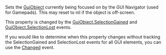 Sets the [GuiObject](https://developer.roblox.com/en-us/api-reference/class/GuiObject) currently being focused on by the GUI Navigator (used for Gamepads). This may reset to nil if the object is off-screen.

This property is changed by the [GuiObject.SelectionGained](https://developer.roblox.com/en-us/api-reference/event/GuiObject/SelectionGained) and [GuiObject.SelectionLost](https://developer.roblox.com/en-us/api-reference/event/GuiObject/SelectionLost) events.

If you would like to determine when this property changes without tracking the SelectionGained and SelectionLost events for all GUI elements, you can use the [Changed](https://developer.roblox.com/en-us/api-reference/event/Instance/Changed) event.
